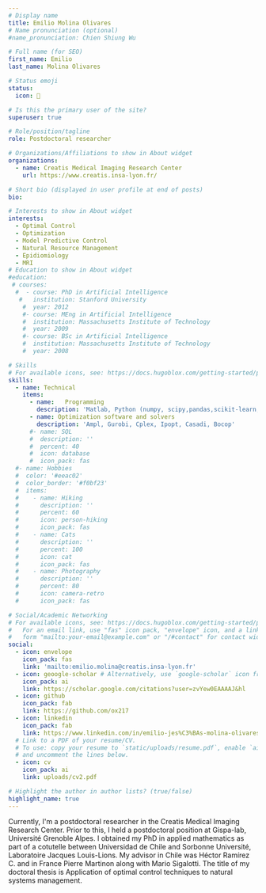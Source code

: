 ```yaml
---
# Display name
title: Emilio Molina Olivares
# Name pronunciation (optional)
#name_pronunciation: Chien Shiung Wu

# Full name (for SEO)
first_name: Emilio
last_name: Molina Olivares

# Status emoji
status:
  icon: 🏃

# Is this the primary user of the site?
superuser: true

# Role/position/tagline
role: Postdoctoral researcher

# Organizations/Affiliations to show in About widget
organizations:
  - name: Creatis Medical Imaging Research Center
    url: https://www.creatis.insa-lyon.fr/

# Short bio (displayed in user profile at end of posts)
bio: 

# Interests to show in About widget
interests:
  - Optimal Control
  - Optimization
  - Model Predictive Control
  - Natural Resource Management
  - Epidiomiology
  - MRI
# Education to show in About widget
#education:
 # courses:
  #  - course: PhD in Artificial Intelligence
   #   institution: Stanford University
    #  year: 2012
    #- course: MEng in Artificial Intelligence
    #  institution: Massachusetts Institute of Technology
    #  year: 2009
    #- course: BSc in Artificial Intelligence
    #  institution: Massachusetts Institute of Technology
    #  year: 2008

# Skills
# For available icons, see: https://docs.hugoblox.com/getting-started/page-builder/#icons
skills:
  - name: Technical
    items:
      - name:   Programming
        description: 'Matlab, Python (numpy, scipy,pandas,scikit-learn,etc), notions of R and C++'
      - name: Optimization software and solvers
        description: 'Ampl, Gurobi, Cplex, Ipopt, Casadi, Bocop'
      #- name: SQL
      #  description: ''
      #  percent: 40
      #  icon: database
      #  icon_pack: fas
  #- name: Hobbies
  #  color: '#eeac02'
  #  color_border: '#f0bf23'
  #  items:
  #    - name: Hiking
  #      description: ''
  #      percent: 60
  #      icon: person-hiking
  #      icon_pack: fas
  #    - name: Cats
  #      description: ''
  #      percent: 100
  #      icon: cat
  #      icon_pack: fas
  #    - name: Photography
  #      description: ''
  #      percent: 80
  #      icon: camera-retro
  #      icon_pack: fas

# Social/Academic Networking
# For available icons, see: https://docs.hugoblox.com/getting-started/page-builder/#icons
#   For an email link, use "fas" icon pack, "envelope" icon, and a link in the
#   form "mailto:your-email@example.com" or "/#contact" for contact widget.
social:
  - icon: envelope
    icon_pack: fas
    link: 'mailto:emilio.molina@creatis.insa-lyon.fr'
  - icon: geoogle-scholar # Alternatively, use `google-scholar` icon from `ai` icon pack
    icon_pack: ai
    link: https://scholar.google.com/citations?user=zvYew0EAAAAJ&hl
  - icon: github
    icon_pack: fab
    link: https://github.com/ox217
  - icon: linkedin
    icon_pack: fab
    link: https://www.linkedin.com/in/emilio-jes%C3%BAs-molina-olivares-82a6b6141/
  # Link to a PDF of your resume/CV.
  # To use: copy your resume to `static/uploads/resume.pdf`, enable `ai` icons in `params.yaml`,
  # and uncomment the lines below.
  - icon: cv
    icon_pack: ai
    link: uploads/cv2.pdf

# Highlight the author in author lists? (true/false)
highlight_name: true
---
```


Currently, I'm a postdoctoral researcher in the Creatis Medical Imaging Research Center. Prior to this, I held a postdoctoral position at Gispa-lab, Université Grenoble Alpes. I obtained my PhD in applied mathematics as part of a cotutelle between Universidad de Chile and Sorbonne Université, Laboratoire Jacques Louis-Lions. My advisor in Chile was Héctor Ramírez C. and in France Pierre Martinon along with Mario Sigalotti.  The title of my doctoral thesis is Application of optimal control techniques to natural systems management.
